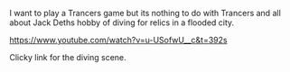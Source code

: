 I want to play a Trancers game but its nothing to do with Trancers and all about Jack Deths hobby of diving for relics in a flooded city.

https://www.youtube.com/watch?v=u-USofwU__c&t=392s

Clicky link for the diving scene.